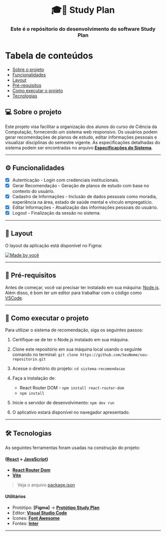 <h1 align="center">
    🎓📅 Study Plan
</h1>

<h3 align="center">
   Este é o repósitorio do desenvolvimento do software Study Plan
</h3>

Tabela de conteúdos
=================
<!--ts-->
   * [Sobre o projeto](#-sobre-o-projeto)
   * [Funcionalidades](#-funcionalidades)
   * [Layout](#-layout)
   * [Pré-requisitos](#pré-requisitos)
   * [Como executar o projeto](#-como-executar-o-projeto)
   * [Tecnologias](#-tecnologias)
<!--te-->

## 💻 Sobre o projeto

Este projeto visa facilitar a organização dos alunos do curso de Ciência da Computação, fornecendo um sistema web responsivo. Os usuários podem gerar recomendações de planos de estudo, editar informações pessoais e visualizar disciplinas do semestre vigente. As especificações detalhadas do sistema podem ser encontradas no arquivo 
**[Especificações do Sistema](https://github.com/AndressaARodrigues/Study-Plan/blob/main/Especifica%C3%A7%C3%B5es%20do%20Sistema.pdf)**.


---

## ⚙️ Funcionalidades
- [x] Autenticação - Login com credenciais institucionais.
- [x] Gerar Recomendação - Geração de planos de estudo com base no contexto do usuário.
- [x] Cadastro de Informações - Inclusão de dados pessoais como moradia, experiência na área, estado de saúde mental e vínculo empregatício.
- [x] Editar Informações - Atualização das informações pessoais do usuário.
- [x] Logout - Finalização da sessão no sistema.

---

## 🎨 Layout

O layout da aplicação está disponível no Figma:

<a href="https://www.figma.com/proto/khF4n4wbkEFVcMptK7jAAr/prot%C3%B3tipo-Study-Plan?type=design&node-id=330-609&t=MHsl6er0Pk4LWqRA-0&scaling=min-zoom&page-id=330%3A571">
  <img alt="Made by você" src="https://img.shields.io/badge/Acessar%20Layout%20-Figma-%2304D361">
</a>

---

## 📝 Pré-requisitos

Antes de começar, você vai precisar ter instalado em sua máquina: [Node.js](https://nodejs.org/en/). 
Além disso, é bom ter um editor para trabalhar com o código como [VSCode](https://code.visualstudio.com/).

---

## 🚀 Como executar o projeto

Para utilizar o sistema de recomendação, siga os seguintes passos:

1. Certifique-se de ter o Node.js instalado em sua máquina.

2. Clone este repositório em sua máquina local usando o seguinte comando no terminal: `git clone https://github.com/SeuNome/seu-repositorio.git`

3. Acesse o diretório do projeto: `cd sistema-recomendacao`

4. Faça a instalação de:
    - React Router DOM - `npm install react-router-dom`
    - `npm install`

5. Inicie o servidor de desenvolvimento: `npm dev run`

6. O aplicativo estará disponível no navegador apresentado.

---

## 🛠 Tecnologias

As seguintes ferramentas foram usadas na construção do projeto:

#### ([React](https://reactjs.org/)  +  [JavaScript](https://developer.mozilla.org/pt-BR/docs/Web/JavaScript))

-   **[React Router Dom](https://github.com/ReactTraining/react-router/tree/master/packages/react-router-dom)**
-   **[Vite](https://github.com/vitejs/vite-plugin-react/tree/main)**

> Veja o arquivo  [package.json](https://github.com/SeuNome/seu-repositorio/blob/master/package.json)

#### **Utilitários**

-   Protótipo:  **[Figma]**  →  **[Protótipo Study Plan](https://www.figma.com/proto/khF4n4wbkEFVcMptK7jAAr/prot%C3%B3tipo-Study-Plan?type=design&node-id=330-609&t=MHsl6er0Pk4LWqRA-0&scaling=min-zoom&page-id=330%3A571)**
-   Editor:  **[Visual Studio Code](https://code.visualstudio.com/)**  
-   Ícones:  **[Font Awesome](https://fontawesome.com/)**
-   Fontes:  **[Inter](https://fonts.google.com/specimen/Inter?query=inter)**

---
